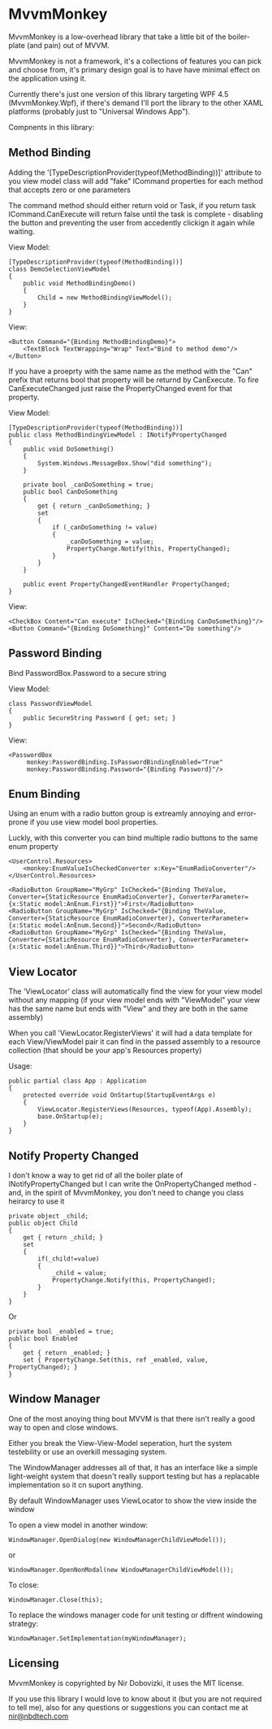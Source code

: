 # MvvmMonkey

MvvmMonkey is a low-overhead library that take a little bit of the boiler-plate (and pain) out of MVVM.

MvvmMonkey is not a framework, it's a collections of features you can pick and choose from, 
it's primary design goal is to have have minimal effect on the application using it.

Currently there's just one version of this library targeting WPF 4.5 (MvvmMonkey.Wpf), if there's demand I'll
port the library to the other XAML platforms (probably just to "Universal Windows App").

Compnents in this library:

Method Binding
---

Adding the '[TypeDescriptionProvider(typeof(MethodBinding))]' attribute to you view model class
will add "fake" ICommand properties for each method that accepts zero or one parameters

The command method should either return void or Task, if you return task ICommand.CanExecute will
return false until the task is complete - disabling the button and preventing the user from 
accedently clickign it again while waiting.

View Model:

    [TypeDescriptionProvider(typeof(MethodBinding))]
    class DemoSelectionViewModel 
    {
        public void MethodBindingDemo()
        {
            Child = new MethodBindingViewModel();
        }
    }

View: 

    <Button Command="{Binding MethodBindingDemo}">
        <TextBlock TextWrapping="Wrap" Text="Bind to method demo"/>
    </Button>

If you have a proeprty with the same name as the method with the "Can" 
prefix that returns bool that property will be returnd by CanExecute.
To fire CanExecuteChanged just raise the PropertyChanged event for 
that property.

View Model:
    
	[TypeDescriptionProvider(typeof(MethodBinding))]
    public class MethodBindingViewModel : INotifyPropertyChanged
    {
        public void DoSomething()
        {
            System.Windows.MessageBox.Show("did something");
        }

        private bool _canDoSomething = true;
        public bool CanDoSomething
        {
            get { return _canDoSomething; }
            set
            {
                if (_canDoSomething != value)
                {
                    _canDoSomething = value;
                    PropertyChange.Notify(this, PropertyChanged);
                }
            }
        }

        public event PropertyChangedEventHandler PropertyChanged;
    }

View:

    <CheckBox Content="Can execute" IsChecked="{Binding CanDoSomething}"/>
    <Button Command="{Binding DoSomething}" Content="Do something"/>


Password Binding
---

Bind PasswordBox.Password to a secure string

View Model:

    class PasswordViewModel 
    {
        public SecureString Password { get; set; }
    }

View: 

    <PasswordBox 
	     monkey:PasswordBinding.IsPasswordBindingEnabled="True" 
		 monkey:PasswordBinding.Password="{Binding Password}"/>


Enum Binding
---

Using an enum with a radio button group is extreamly annoying and error-prone if you use view model bool properties.

Luckly, with this converter you can bind multiple radio buttons to the same enum property

    <UserControl.Resources>
        <monkey:EnumValueIsCheckedConverter x:Key="EnumRadioConverter"/>
    </UserControl.Resources>

	<RadioButton GroupName="MyGrp" IsChecked="{Binding TheValue, Converter={StaticResource EnumRadioConverter}, ConverterParameter={x:Static model:AnEnum.First}}">First</RadioButton>
	<RadioButton GroupName="MyGrp" IsChecked="{Binding TheValue, Converter={StaticResource EnumRadioConverter}, ConverterParameter={x:Static model:AnEnum.Second}}">Second</RadioButton>
	<RadioButton GroupName="MyGrp" IsChecked="{Binding TheValue, Converter={StaticResource EnumRadioConverter}, ConverterParameter={x:Static model:AnEnum.Third}}">Third</RadioButton>


View Locator
---

The 'ViewLocator' class will automatically find the view for your view model
without any mapping (if your view model ends with "ViewModel" your view has the same name but ends with "View"
and they are both in the same assembly)

When you call 'ViewLocator.RegisterViews' it will had a data template for each View/ViewModel pair it can find
in the passed assembly to a resource collection (that should be your app's Resources property)

Usage:

    public partial class App : Application
    {
        protected override void OnStartup(StartupEventArgs e)
        {
            ViewLocator.RegisterViews(Resources, typeof(App).Assembly);
            base.OnStartup(e);
        }
    }


Notify Property Changed
---

I don't know a way to get rid of all the boiler plate of INotifyPropertyChanged but I can 
write the OnPropertyChanged method - and, in the spirit of MvvmMonkey, you don't need to 
change you class heirarcy to use it

    private object _child;
    public object Child
    {
        get { return _child; }
        set
        {
            if(_child!=value)
            {
                _child = value;
                PropertyChange.Notify(this, PropertyChanged);
            }
        }
    }

Or

    private bool _enabled = true;
    public bool Enabled
    {
        get { return _enabled; }
        set { PropertyChange.Set(this, ref _enabled, value, PropertyChanged); }
    }


Window Manager
---

One of the most anoying thing bout MVVM is that there isn't really a good way to open and close windows.

Either you break the View-View-Model seperation, hurt the system testebility or use an overkill messaging system.

The WindowManager addresses all of that, it has an interface like a simple light-weight system that doesn't really support testing 
but has a replacable implementation so it cn suport anything.

By default WindowManager uses ViewLocator to show the view inside the window

To open a view model in another window:

    WindowManager.OpenDialog(new WindowManagerChildViewModel());                

or

    WindowManager.OpenNonModal(new WindowManagerChildViewModel());

To close:

    WindowManager.Close(this);

To replace the windows manager code for unit testing or diffrent windowing strategy:

    WindowManager.SetImplementation(myWindowManager);


Licensing
---

MvvmMonkey is copyrighted by Nir Dobovizki, it uses the MIT license.

If you use this library I would love to know about it (but you are not required to tell me), also for any questions or suggestions you can contact me at nir@nbdtech.com
